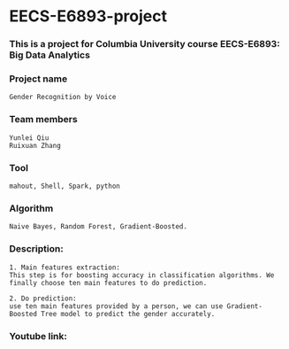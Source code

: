# EECS-E6893-project
### This is a project for Columbia University course EECS-E6893: Big Data Analytics
### Project name
```
Gender Recognition by Voice
```
### Team members
```
Yunlei Qiu 
Ruixuan Zhang
```
### Tool
```
mahout, Shell, Spark, python
```
### Algorithm
```
Naive Bayes, Random Forest, Gradient-Boosted.
```
### Description: 
```
1. Main features extraction:
This step is for boosting accuracy in classification algorithms. We finally choose ten main features to do prediction.

2. Do prediction: 
use ten main features provided by a person, we can use Gradient-Boosted Tree model to predict the gender accurately.
```
### Youtube link:
```

```
